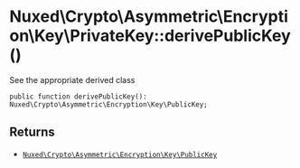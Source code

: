 # Nuxed\\Crypto\\Asymmetric\\Encryption\\Key\\PrivateKey::derivePublicKey()




See the appropriate derived class




``` Hack
public function derivePublicKey(): Nuxed\Crypto\Asymmetric\Encryption\Key\PublicKey;
```




## Returns




+ [` Nuxed\Crypto\Asymmetric\Encryption\Key\PublicKey `](<class.Nuxed.Crypto.Asymmetric.Encryption.Key.PublicKey.md>)